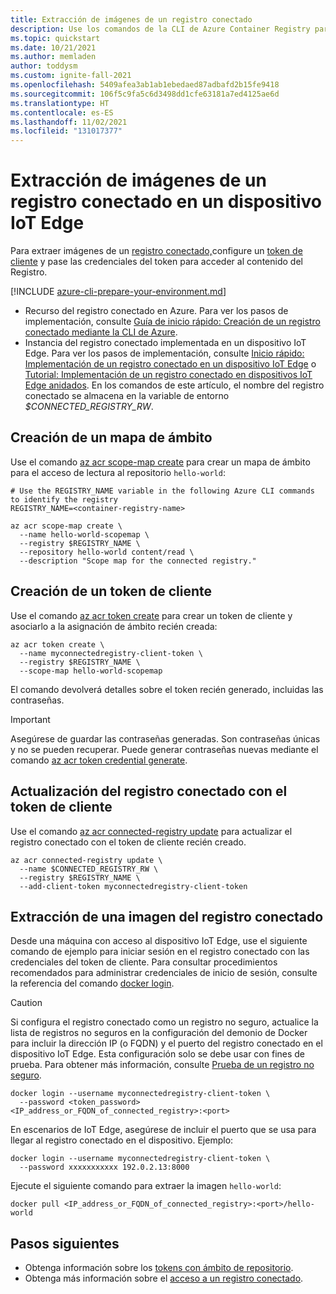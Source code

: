 ```yaml
---
title: Extracción de imágenes de un registro conectado
description: Use los comandos de la CLI de Azure Container Registry para configurar un token de cliente y extraer imágenes de un registro conectado en un dispositivo IoT Edge.
ms.topic: quickstart
ms.date: 10/21/2021
ms.author: memladen
author: toddysm
ms.custom: ignite-fall-2021
ms.openlocfilehash: 5409afea3ab1ab1ebedaed87adbafd2b15fe9418
ms.sourcegitcommit: 106f5c9fa5c6d3498dd1cfe63181a7ed4125ae6d
ms.translationtype: HT
ms.contentlocale: es-ES
ms.lasthandoff: 11/02/2021
ms.locfileid: "131017377"
---
```

# <a name="pull-images-from-a-connected-registry-on-iot-edge-device"></a>Extracción de imágenes de un registro conectado en un dispositivo IoT Edge

Para extraer imágenes de un [registro conectado,](intro-connected-registry.md)configure un [token de cliente](overview-connected-registry-access.md#client-tokens) y pase las credenciales del token para acceder al contenido del Registro.

[!INCLUDE [azure-cli-prepare-your-environment.md](../../includes/azure-cli-prepare-your-environment.md)]
* Recurso del registro conectado en Azure. Para ver los pasos de implementación, consulte [Guía de inicio rápido: Creación de un registro conectado mediante la CLI de Azure][quickstart-connected-registry-cli].
* Instancia del registro conectado implementada en un dispositivo IoT Edge. Para ver los pasos de implementación, consulte [Inicio rápido: Implementación de un registro conectado en un dispositivo IoT Edge](quickstart-deploy-connected-registry-iot-edge-cli.md) o [Tutorial: Implementación de un registro conectado en dispositivos IoT Edge anidados](tutorial-deploy-connected-registry-nested-iot-edge-cli.md). En los comandos de este artículo, el nombre del registro conectado se almacena en la variable de entorno *$CONNECTED_REGISTRY_RW*.

## <a name="create-a-scope-map"></a>Creación de un mapa de ámbito

Use el comando [az acr scope-map create][az-acr-scope-map-create] para crear un mapa de ámbito para el acceso de lectura al repositorio `hello-world`:

```azurecli
# Use the REGISTRY_NAME variable in the following Azure CLI commands to identify the registry
REGISTRY_NAME=<container-registry-name>

az acr scope-map create \
  --name hello-world-scopemap \
  --registry $REGISTRY_NAME \
  --repository hello-world content/read \
  --description "Scope map for the connected registry."
```

## <a name="create-a-client-token"></a>Creación de un token de cliente

Use el comando [az acr token create][az-acr-token-create] para crear un token de cliente y asociarlo a la asignación de ámbito recién creada:

```azurecli
az acr token create \
  --name myconnectedregistry-client-token \
  --registry $REGISTRY_NAME \
  --scope-map hello-world-scopemap
```

El comando devolverá detalles sobre el token recién generado, incluidas las contraseñas.

  > [!IMPORTANT]
  > Asegúrese de guardar las contraseñas generadas. Son contraseñas únicas y no se pueden recuperar. Puede generar contraseñas nuevas mediante el comando [az acr token credential generate][az-acr-token-credential-generate].

## <a name="update-the-connected-registry-with-the-client-token"></a>Actualización del registro conectado con el token de cliente

Use el comando [az acr connected-registry update][az-acr-connected-registry-update] para actualizar el registro conectado con el token de cliente recién creado. 

```azurecli
az acr connected-registry update \
  --name $CONNECTED_REGISTRY_RW \
  --registry $REGISTRY_NAME \
  --add-client-token myconnectedregistry-client-token
```

## <a name="pull-an-image-from-the-connected-registry"></a>Extracción de una imagen del registro conectado

Desde una máquina con acceso al dispositivo IoT Edge, use el siguiente comando de ejemplo para iniciar sesión en el registro conectado con las credenciales del token de cliente. Para consultar procedimientos recomendados para administrar credenciales de inicio de sesión, consulte la referencia del comando [docker login](https://docs.docker.com/engine/reference/commandline/login/).

> [!CAUTION]
> Si configura el registro conectado como un registro no seguro, actualice la lista de registros no seguros en la configuración del demonio de Docker para incluir la dirección IP (o FQDN) y el puerto del registro conectado en el dispositivo IoT Edge. Esta configuración solo se debe usar con fines de prueba. Para obtener más información, consulte [Prueba de un registro no seguro](https://docs.docker.com/registry/insecure/).

```
docker login --username myconnectedregistry-client-token \
  --password <token_password> <IP_address_or_FQDN_of_connected_registry>:<port>
```

En escenarios de IoT Edge, asegúrese de incluir el puerto que se usa para llegar al registro conectado en el dispositivo. Ejemplo:

```
docker login --username myconnectedregistry-client-token \
  --password xxxxxxxxxxx 192.0.2.13:8000
```

Ejecute el siguiente comando para extraer la imagen `hello-world`:

```
docker pull <IP_address_or_FQDN_of_connected_registry>:<port>/hello-world
```

## <a name="next-steps"></a>Pasos siguientes

* Obtenga información sobre los [tokens con ámbito de repositorio](container-registry-repository-scoped-permissions.md).
* Obtenga más información sobre el [acceso a un registro conectado](overview-connected-registry-access.md).

<!-- LINKS - internal -->
[az-acr-scope-map-create]: /cli/azure/acr/token/#az_acr_token_create
[az-acr-token-create]: /cli/azure/acr/token/#az_acr_token_create
[az-acr-token-credential-generate]: /cli/azure/acr/token/credential#az_acr_token_credential_generate
[az-acr-connected-registry-update]: /cli/azure/acr/connect-registry#az_acr_connected_registry_update] 
[container-registry-intro]: container-registry-intro.md
[quickstart-connected-registry-cli]: quickstart-connected-registry-cli.md
